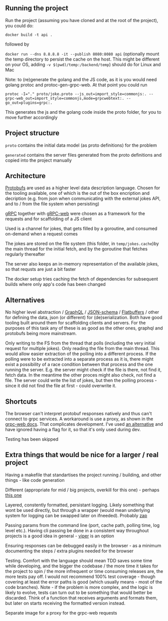 ## Running the project

Run the project (assuming you have cloned and at the root of the project), you could do:

`docker build -t api .`

followed by

`docker run --dns 8.8.8.8 -it --publish 8080:8080 api` (optionally mount the temp directory to persist the cache on the host. This might be different on your OS, adding `-v $(pwd)/temp:/backend/temp`) should do for Linux and Mac

Note: to (re)generate the golang and the JS code, as it is you would need golang protoc and protoc-gen-grpc-web. At that point you could run

`protoc -I="." proto/joke.proto --js_out=import_style=commonjs:. --grpc-web_out=import_style=commonjs,mode=grpcwebtext:. --go_out=plugins=grpc:.`

This generates the js and the golang code inside the proto folder, for you to move further accordingly

## Project structure

`proto` contains the initial data model (as proto definitions) for the problem

`generated` contains the server files generated from the proto definitions and copied into the project manually

## Architecture

[Protobufs](https://developers.google.com/protocol-buffers) are used as a higher level data description language. Chosen for the tooling available, one of which is the out of the box encription and decription (e.g. from json when communicating with the external jokes API, and to / from the file system when persisting)

[gRPC](https://grpc.io/) together with [gRPC-web](https://grpc.io/) were chosen as a framework for the requests and for scaffolding of a JS client

Used is a channel for jokes, that gets filled by a goroutine, and consumed on-demand when a request comes

The jokes are stored on the file system (this folder, in `temp/jokes.cache`)by the main thread for the initial fetch, and by the goroutine that fetches regularly thereafter

The server also keeps an in-memory representation of the available jokes, so that requsts are just a bit faster

The docker setup tries caching the fetch of dependencies for subsequent builds where only app's code has been changed

## Alternatives

No higher level abstraction / [GraphQL](https://graphql.org/) / [JSON-schema](https://json-schema.org/) / [Flatbuffers](https://google.github.io/flatbuffers/) / other for defining the data, json (or different) for (de)serialization. Both have good tooling built around them for scaffolding clients and servers. For the purposes of this task any of these is as good as the other ones, graphql and protobufs being more mainstream.

Only writing to the FS from the thread that polls (including the very initial request for multiple jokes). Only reading the file from the main thread. This would allow easier extraction of the polling into a different process.
If the polling were to be extracted into a separate process as it is, there might exist a possibility of a race condition between that process and the one running the server. E.g. the server might check if the file is there, not find it, fetch data. In the meantime the other proces might also check, not find a file. The server could write the list of jokes, but then the polling process - since it did not find the file at first - could overwrite it.

## Shortcuts

The browser can't interpret protobuf responses natively and thus can't connect to grpc services. A workaround is use a proxy, as shown in the [grpc-web docs](https://github.com/grpc/grpc-web). That complicates development. I've used [an alternative](https://medium.com/safetycultureengineering/proxy-grpc-web-directly-in-your-go-server-without-envoy-7fbec326cb21) and have ignored having a flag for it, so that it's only used during dev.

Testing has been skipped

## Extra things that would be nice for a larger / real project

Having a makefile that standartises the project running / building, and other things - like code generation

Different (appropriate for mid / big projects, overkill for this one) - perhaps [this one](https://github.com/golang-standards/project-layout)

Layered, constently formatted, persistant logging. Likely something that wont be used directly, but through a wrapper (would mean underlying system for logging can be swapped later on ifneeded). Probably [zap](https://github.com/uber-go/zap)

Passing params from the command line (port, cache path, polling time, log level etc.). Having cli passing be done in a consistent way throughout projects is a good idea in general - [viper](https://github.com/spf13/viper) is an option

Ensuring responses can be debugged easily in the browser - as a minimum documenting the steps / extra plugins needed for the browser

Testing. Comfort with the language should mean TDD saves some time while developing, and the bigger the codebase / the more time it takes for the project to spin / the more infrequent or time consuming releases are, the more tests pay off. I would not recommend 100% test coverage - though covering at least the error paths is good (which usually means - most of the code branches). Note - if the problem is more complex, and the logic is likely to evolve, tests can turn out to be something that would better be discarded. Think of a function that receives arguments and formats them, but later on starts receiving the formatted version instead.

Separate image for a proxy for the grpc-web requests
